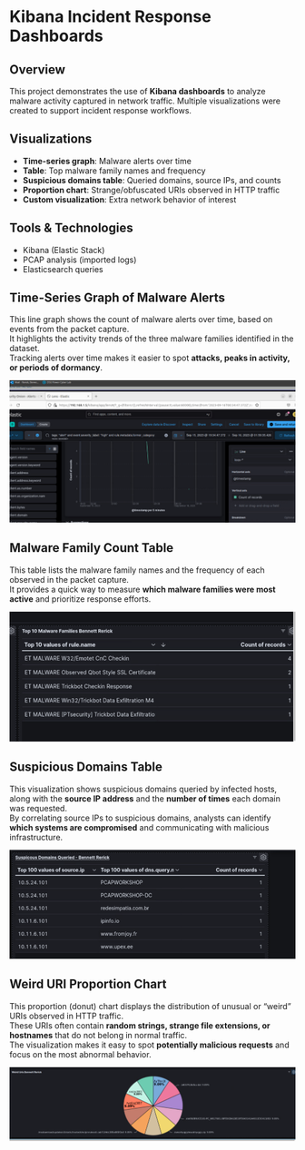 # Kibana Incident Response Dashboards

## Overview
This project demonstrates the use of **Kibana dashboards** to analyze malware activity captured in network traffic. Multiple visualizations were created to support incident response workflows.

## Visualizations
- **Time-series graph**: Malware alerts over time
- **Table**: Top malware family names and frequency
- **Suspicious domains table**: Queried domains, source IPs, and counts
- **Proportion chart**: Strange/obfuscated URIs observed in HTTP traffic
- **Custom visualization**: Extra network behavior of interest

## Tools & Technologies
- Kibana (Elastic Stack)
- PCAP analysis (imported logs)
- Elasticsearch queries

## Time-Series Graph of Malware Alerts

This line graph shows the count of malware alerts over time, based on events from the packet capture.  
It highlights the activity trends of the three malware families identified in the dataset.  
Tracking alerts over time makes it easier to spot **attacks, peaks in activity, or periods of dormancy**.  

![Time_Series_Graph](screenshots/Time_series_graph.png)

## Malware Family Count Table

This table lists the malware family names and the frequency of each observed in the packet capture.  
It provides a quick way to measure **which malware families were most active** and prioritize response efforts.  

![Malware_Family_Count](screenshots/Malware_family_count_table.png)

## Suspicious Domains Table

This visualization shows suspicious domains queried by infected hosts, along with the **source IP address** and the **number of times** each domain was requested.  
By correlating source IPs to suspicious domains, analysts can identify **which systems are compromised** and communicating with malicious infrastructure.  

![Suspicious Domains Table](screenshots/Suspicious_domains_table.png)

## Weird URI Proportion Chart

This proportion (donut) chart displays the distribution of unusual or “weird” URIs observed in HTTP traffic.  
These URIs often contain **random strings, strange file extensions, or hostnames** that do not belong in normal traffic.  
The visualization makes it easy to spot **potentially malicious requests** and focus on the most abnormal behavior.  

![Weird URI Proportion](screenshots/Weird_URLs_proportion_chart.png)
